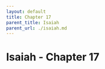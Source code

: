 ```yaml
---
layout: default
title: Chapter 17
parent_title: Isaiah
parent_url: ./isaiah.md
---
```


# Isaiah - Chapter 17
